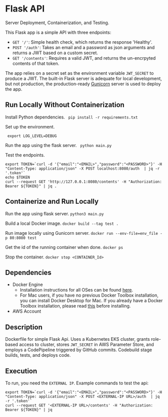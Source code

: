 # Flask API
 
Server Deployment, Containerization, and Testing.

This Flask app is a simple API with three endpoints:

- `GET '/'`: Simple health check, which returns the response 'Healthy'. 
- `POST '/auth'`: Takes an email and a password as json arguments and returns a JWT based on a custom secret.
- `GET '/contents'`: Requires a valid JWT, and returns the un-encrpyted contents of that token. 

The app relies on a secret set as the environment variable `JWT_SECRET` to produce a JWT. The built-in Flask server is adequate for local development, but not production, the production-ready [Gunicorn](https://gunicorn.org/) server is used to deploy the app.

## Run Locally Without Containerization 
Install Python dependencies.
``` pip install -r requirements.txt```

Set up the environment.
``` export JWT_SECRET='myjwtsecret'
 export LOG_LEVEL=DEBUG
 ```
 
 Run the app using the flask server.
 ``` python main.py```
 
 Test the endpoints.
```
export TOKEN=`curl -d '{"email":"<EMAIL>","password":"<PASSWORD>"}' -H "Content-Type: application/json" -X POST localhost:8080/auth  | jq -r '.token'`
echo $TOKEN
curl --request GET 'http://127.0.0.1:8080/contents' -H "Authorization: Bearer ${TOKEN}" | jq .
```

## Containerize and Run Locally
Run the app using flask server.
`python3 main.py` 

Build a local Docker image. 
`docker build --tag test .`

Run image locally using Gunicorn server. 
```docker run --env-file=env_file -p 80:8080 test```

Get the id of the running container when done.
`docker ps`

Stop the container.
`docker stop <CONTAINER_Id>`

## Dependencies

- Docker Engine
    - Installation instructions for all OSes can be found [here](https://docs.docker.com/install/).
    - For Mac users, if you have no previous Docker Toolbox installation, you can install Docker Desktop for Mac. If you already have a Docker Toolbox installation, please read [this](https://docs.docker.com/docker-for-mac/docker-toolbox/) before installing.
 - AWS Account

## Description
Dockerfile for simple Flask Api. Uses a Kubernetes EKS cluster, grants role-based access to cluster, stores `JWT_SECRET` in AWS Parameter Store, and employs a CodePipeline triggered by GitHub commits. Codebuild stage builds, tests, and deploys code. 

## Execution
To run, you need the `EXTERNAL IP`.
Example commands to test the api: 

```
export TOKEN=`curl -d '{"email":"<EMAIL>","password":"<PASSWORD>"}' -H "Content-Type: application/json" -X POST <EXTERNAL-IP URL>/auth  | jq -r '.token'`
curl --request GET '<EXTERNAL-IP URL>/contents' -H "Authorization: Bearer ${TOKEN}" | jq 
```
